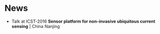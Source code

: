 # News  
* Talk at ICST-2016 **Sensor platform for non-invasive ubiquitous current sensing** | China Nanjing
